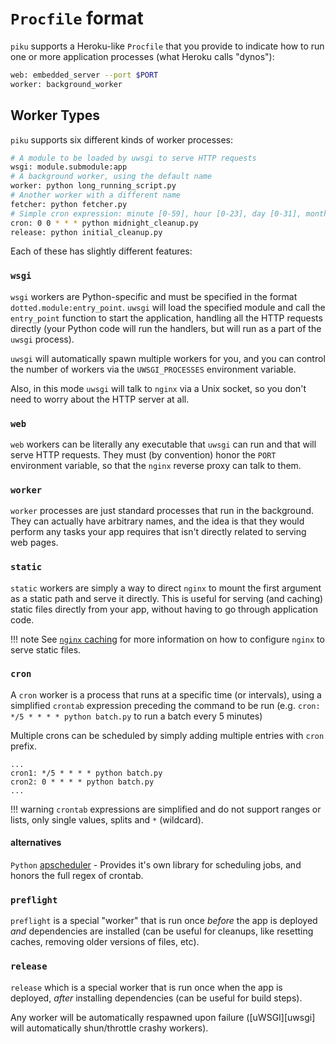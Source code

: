 
# `Procfile` format

`piku` supports a Heroku-like `Procfile` that you provide to indicate how to run one or more application processes (what Heroku calls "dynos"):

```bash
web: embedded_server --port $PORT
worker: background_worker
```

## Worker Types

`piku` supports six different kinds of worker processes:

```bash
# A module to be loaded by uwsgi to serve HTTP requests
wsgi: module.submodule:app
# A background worker, using the default name
worker: python long_running_script.py
# Another worker with a different name
fetcher: python fetcher.py
# Simple cron expression: minute [0-59], hour [0-23], day [0-31], month [1-12], weekday [1-7] (starting Monday, no ranges allowed on any field)
cron: 0 0 * * * python midnight_cleanup.py
release: python initial_cleanup.py
```
Each of these has slightly different features:

### `wsgi`

`wsgi` workers are Python-specific and must be specified in the format `dotted.module:entry_point`. `uwsgi` will load the specified module and call the `entry_point` function to start the application, handling all the HTTP requests directly (your Python code will run the handlers, but will run as a part of the `uwsgi` process).

`uwsgi` will automatically spawn multiple workers for you, and you can control the number of workers via the `UWSGI_PROCESSES` environment variable.

Also, in this mode `uwsgi` will talk to `nginx` via a Unix socket, so you don't need to worry about the HTTP server at all.

### `web`

`web` workers can be literally any executable that `uwsgi` can run and that will serve HTTP requests. They must (by convention) honor the `PORT` environment variable, so that the `nginx` reverse proxy can talk to them.

### `worker`

`worker` processes are just standard processes that run in the background. They can actually have arbitrary names, and the idea is that they would perform any tasks your app requires that isn't directly related to serving web pages.

### `static`

`static` workers are simply a way to direct `nginx` to mount the first argument as a static path and serve it directly. This is useful for serving (and caching) static files directly from your app, without having to go through application code.

!!! note
    See [`nginx` caching](index.md#nginx-caching) for more information on how to configure `nginx` to serve static files.

### `cron`

A `cron` worker is a process that runs at a specific time (or intervals), using a simplified `crontab` expression preceding the command to be run (e.g. `cron: */5 * * * * python batch.py` to run a batch every 5 minutes)

Multiple crons can be scheduled by simply adding multiple entries with `cron` prefix.

```
...
cron1: */5 * * * * python batch.py
cron2: 0 * * * * python batch.py
...
```

!!! warning
    `crontab` expressions are simplified and do not support ranges or lists, only single values, splits and `*` (wildcard).

#### alternatives
```Python```
[apscheduler](https://github.com/agronholm/apscheduler) - Provides it's own library for scheduling jobs, and honors the full regex of crontab.


### `preflight`

`preflight`  is a special "worker" that is run once _before_ the app is deployed _and_ dependencies are installed (can be useful for cleanups, like resetting caches, removing older versions of files, etc).

### `release`

`release` which is a special worker that is run once when the app is deployed, _after_ installing dependencies (can be useful for build steps).



Any worker will be automatically respawned upon failure ([uWSGI][uwsgi] will automatically shun/throttle crashy workers).

